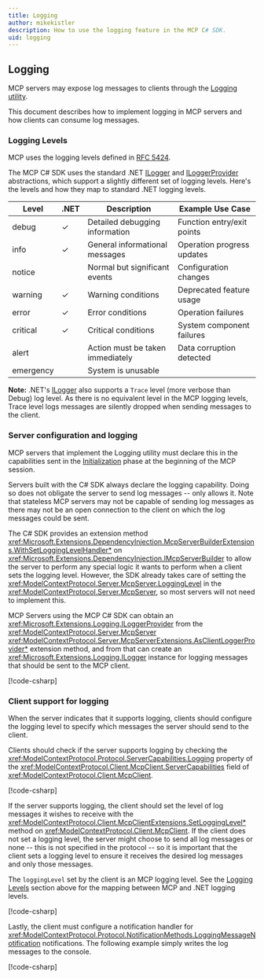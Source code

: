 ```yaml
---
title: Logging
author: mikekistler
description: How to use the logging feature in the MCP C# SDK.
uid: logging
---
```


## Logging

MCP servers may expose log messages to clients through the [Logging utility].

[Logging utility]: https://modelcontextprotocol.io/specification/2025-06-18/server/utilities/logging

This document describes how to implement logging in MCP servers and how clients can consume log messages.

### Logging Levels

MCP uses the logging levels defined in [RFC 5424](https://tools.ietf.org/html/rfc5424).

The MCP C# SDK uses the standard .NET [ILogger] and [ILoggerProvider] abstractions, which support a slightly
different set of logging levels. Here's the levels and how they map to standard .NET logging levels.

| Level     | .NET | Description                       | Example Use Case             |
|-----------|------|-----------------------------------|------------------------------|
| debug     | ✓    | Detailed debugging information    | Function entry/exit points   |
| info      | ✓    | General informational messages    | Operation progress updates   |
| notice    |      | Normal but significant events     | Configuration changes        |
| warning   | ✓    | Warning conditions                | Deprecated feature usage     |
| error     | ✓    | Error conditions                  | Operation failures           |
| critical  | ✓    | Critical conditions               | System component failures    |
| alert     |      | Action must be taken immediately  | Data corruption detected     |
| emergency |      | System is unusable                |                              |

**Note:** .NET's [ILogger] also supports a `Trace` level (more verbose than Debug) log level.
As there is no equivalent level in the MCP logging levels, Trace level logs messages are silently
dropped when sending messages to the client.

[ILogger]: https://learn.microsoft.com/dotnet/api/microsoft.extensions.logging.ilogger
[ILoggerProvider]: https://learn.microsoft.com/dotnet/api/microsoft.extensions.logging.iloggerprovider

### Server configuration and logging

MCP servers that implement the Logging utility must declare this in the capabilities sent in the
[Initialization] phase at the beginning of the MCP session.

[Initialization]: https://modelcontextprotocol.io/specification/2025-06-18/basic/lifecycle#initialization

Servers built with the C# SDK always declare the logging capability. Doing so does not obligate the server
to send log messages -- only allows it. Note that stateless MCP servers may not be capable of sending log
messages as there may not be an open connection to the client on which the log messages could be sent.

The C# SDK provides an extension method <xref:Microsoft.Extensions.DependencyInjection.McpServerBuilderExtensions.WithSetLoggingLevelHandler*> on <xref:Microsoft.Extensions.DependencyInjection.IMcpServerBuilder> to allow the
server to perform any special logic it wants to perform when a client sets the logging level. However, the
SDK already takes care of setting the <xref:ModelContextProtocol.Server.McpServer.LoggingLevel> in the <xref:ModelContextProtocol.Server.McpServer>, so most servers will not need to
implement this.

MCP Servers using the MCP C# SDK can obtain an <xref:Microsoft.Extensions.Logging.ILoggerProvider> from the <xref:ModelContextProtocol.Server.McpServer> <xref:ModelContextProtocol.Server.McpServerExtensions.AsClientLoggerProvider*> extension method,
and from that can create an <xref:Microsoft.Extensions.Logging.ILogger> instance for logging messages that should be sent to the MCP client.

[!code-csharp[](samples/server/Tools/LoggingTools.cs?name=snippet_LoggingConfiguration)]

### Client support for logging

When the server indicates that it supports logging, clients should configure
the logging level to specify which messages the server should send to the client.

Clients should check if the server supports logging by checking the <xref:ModelContextProtocol.Protocol.ServerCapabilities.Logging> property of the <xref:ModelContextProtocol.Client.McpClient.ServerCapabilities> field of <xref:ModelContextProtocol.Client.McpClient>.

[!code-csharp[](samples/client/Program.cs?name=snippet_LoggingCapabilities)]

If the server supports logging, the client should set the level of log messages it wishes to receive with
the <xref:ModelContextProtocol.Client.McpClientExtensions.SetLoggingLevel*> method on <xref:ModelContextProtocol.Client.McpClient>. If the client does not set a logging level, the server might choose
to send all log messages or none -- this is not specified in the protocol -- so it is important that the client
sets a logging level to ensure it receives the desired log messages and only those messages.

The `loggingLevel` set by the client is an MCP logging level.
See the [Logging Levels](#logging-levels) section above for the mapping between MCP and .NET logging levels.

[!code-csharp[](samples/client/Program.cs?name=snippet_LoggingLevel)]

Lastly, the client must configure a notification handler for <xref:ModelContextProtocol.Protocol.NotificationMethods.LoggingMessageNotification> notifications.
The following example simply writes the log messages to the console.

[!code-csharp[](samples/client/Program.cs?name=snippet_LoggingHandler)]
